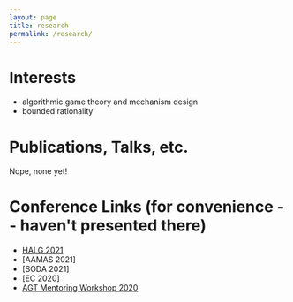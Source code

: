 ```yaml
---
layout: page
title: research
permalink: /research/
---
```


# Interests

- algorithmic game theory and mechanism design
- bounded rationality

# Publications, Talks, etc.

Nope, none yet!

# Conference Links (for convenience -- haven't presented there)

- [HALG 2021]
- [AAMAS 2021]
- [SODA 2021]
- [EC 2020]
- [AGT Mentoring Workshop 2020][AMW20]

[HALG 2021]: https://highlightsofalgorithms.org/
[AMW20]: https://www.cs.princeton.edu/~smattw/AMW20/index.html
[EC20]: https://ec20.sigecom.org/
[SODA21]: https://www.siam.org/conferences/cm/conference/soda21
[AAMAS21]: https://aamas2021.soton.ac.uk/
